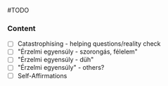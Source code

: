 #TODO

### Content

- [ ] Catastrophising - helping questions/reality check
- [ ] "Érzelmi egyensúly - szorongás, félelem"
- [ ] "Érzelmi egyensúly - düh"
- [ ] "Érzelmi egyensúly" - others?
- [ ] Self-Affirmations